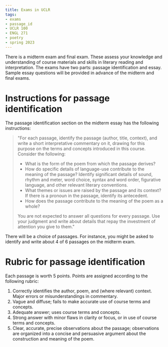 ```yaml
---
title: Exams in UCLR
tags:
- exams
- passage_id
- UCLR 100
- ENGL 271
- poetry
- spring 2023
---
```


There is a midterm exam and final exam.
These assess your knowledge and understanding of course materials and skills in literary reading and interpretation.
The exams have two parts: passage identification and essay.
Sample essay questions will be provided in advance of the midterm and final exams.

# Instructions for passage identification
The passage identification section on the midterm essay has the following instructions:

> "For each passage, identify the passage (author, title, context), and write a short interpretative commentary on it, drawing for this purpose on the terms and concepts introduced in this course.
> Consider the following:
> 
> - What is the form of the poem from which the passage derives?
> - How do specific details of language-use contribute to the meaning of the passage?
>   Identify significant details of sound, rhythm and meter, word choice, syntax and word order, figurative language, and other relevant literary conventions.
> - What themes or issues are raised by the passage and its context?
>   If there is a pronoun in the passage, identify its antecedent.
> - How does the passage contribute to the meaning of the poem as a whole?
> 
> You are not expected to answer all questions for every passage.
> Use your judgment and write about details that repay the investment of attention you give to them."

There will be a choice of passages.
For instance, you might be asked to identify and write about 4 of 6 passages on the midterm exam.

# Rubric for passage identification
Each passage is worth 5 points.
Points are assigned according to the following rubric:

1. Correctly identifies the author, poem, and (where relevant) context. Major errors or misunderstandings in commentary.
2. Vague and diffuse; fails to make accurate use of course terms and concepts.
3. Adequate answer; uses course terms and concepts.
4. Strong answer with minor flaws in clarity or focus, or in use of course terms and concepts.
5. Clear, accurate, precise observations about the passage; observations are organized into a concise and persuasive argument about the construction and meaning of the poem.
